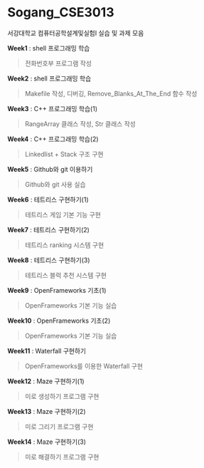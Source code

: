 # Sogang_CSE3013
서강대학교 컴퓨터공학설계및실험I 실습 및 과제 모음

**Week1** : shell 프로그래밍 학습
> 전화번호부 프로그램 작성

**Week2** : shell 프로그래밍 학습
> Makefile 작성, 디버깅, Remove_Blanks_At_The_End 함수 작성

**Week3** : C++ 프로그래밍 학습(1)
> RangeArray 클래스 작성, Str 클래스 작성

**Week4** : C++ 프로그래밍 학습(2)
> Linkedlist + Stack 구조 구현

**Week5** : Github와 git 이용하기
> Github와 git 사용 실습

**Week6** : 테트리스 구현하기(1)
> 테트리스 게임 기본 기능 구현

**Week7** : 테트리스 구현하기(2)
> 테트리스 ranking 시스템 구현

**Week8** : 테트리스 구현하기(3)
> 테트리스 블럭 추천 시스템 구현

**Week9** : OpenFrameworks 기초(1)
> OpenFrameworks 기본 기능 실습

**Week10** : OpenFrameworks 기초(2)
> OpenFrameworks 기본 기능 실습

**Week11** : Waterfall 구현하기
> OpenFrameworks를 이용한 Waterfall 구현

**Week12** : Maze 구현하기(1)
> 미로 생성하기 프로그램 구현

**Week13** : Maze 구현하기(2)
> 미로 그리기 프로그램 구현

**Week14** : Maze 구현하기(3)
> 미로 해결하기 프로그램 구현
